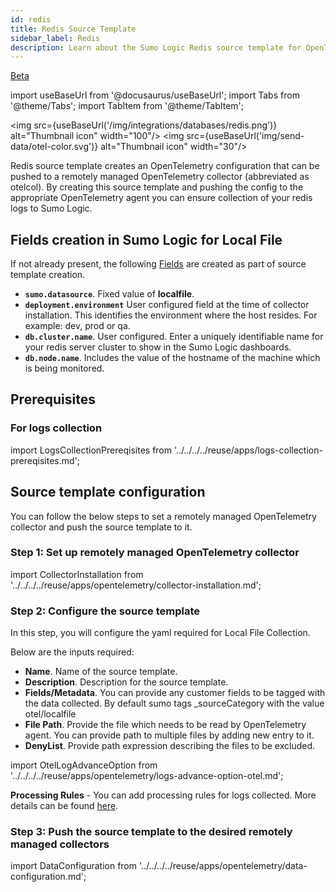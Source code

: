 ```yaml
---
id: redis
title: Redis Source Template
sidebar_label: Redis
description: Learn about the Sumo Logic Redis source template for OpenTelemetry.
---
```


<head>
  <meta name="robots" content="noindex" />
</head>

<p><a href="/docs/beta"><span className="beta">Beta</span></a></p>

import useBaseUrl from '@docusaurus/useBaseUrl';
import Tabs from '@theme/Tabs';
import TabItem from '@theme/TabItem';

<img src={useBaseUrl('/img/integrations/databases/redis.png')} alt="Thumbnail icon" width="100"/> <img src={useBaseUrl('img/send-data/otel-color.svg')} alt="Thumbnail icon" width="30"/>

Redis source template creates an OpenTelemetry configuration that can be pushed to a remotely managed OpenTelemetry collector (abbreviated as otelcol). By creating this source template and pushing the config to the appropriate OpenTelemetry agent you can ensure collection of your redis logs to Sumo Logic.
		
## Fields creation in Sumo Logic for Local File

If not already present, the following [Fields](/docs/manage/fields/) are created as part of source template creation.

- **`sumo.datasource`**. Fixed value of **localfile**.
- **`deployment.environment`** User configured field at the time of collector installation. This identifies the environment where the host resides. For example: dev, prod or qa.
- **`db.cluster.name`**. User configured. Enter a uniquely identifiable name for your redis server cluster to show in the Sumo Logic dashboards.
- **`db.node.name`**. Includes the value of the hostname of the machine which is being monitored.
		
## Prerequisites
		
### For logs collection
import LogsCollectionPrereqisites from '../../../../reuse/apps/logs-collection-prereqisites.md';

<LogsCollectionPrereqisites/>
		
## Source template configuration
		
You can follow the below steps to set a remotely managed OpenTelemetry collector and push the source template to it.
		
### Step 1: Set up remotely managed OpenTelemetry collector
		
import CollectorInstallation from '../../../../reuse/apps/opentelemetry/collector-installation.md';
		
<CollectorInstallation/>
		
### Step 2: Configure the source template
		
In this step, you will configure the yaml required for Local File Collection.
		
Below are the inputs required:
		
- **Name**. Name of the source template.
- **Description**. Description for the source template.
- **Fields/Metadata**. You can provide any customer fields to be tagged with the data collected. By default sumo tags _sourceCategory with the value otel/localfile
- **File Path**. Provide the file which needs to be read by OpenTelemetry agent. You can provide path to multiple files by adding new entry to it.
- **DenyList**. Provide path expression describing the files to be excluded.

import OtelLogAdvanceOption from '../../../../reuse/apps/opentelemetry/logs-advance-option-otel.md';

<OtelLogAdvanceOption/>

**Processing Rules** - You can add processing rules for logs collected. More details can be found [here](../processing-rules/index.md).

### Step 3: Push the source template to the desired remotely managed collectors

import DataConfiguration from '../../../../reuse/apps/opentelemetry/data-configuration.md';

<DataConfiguration/>
